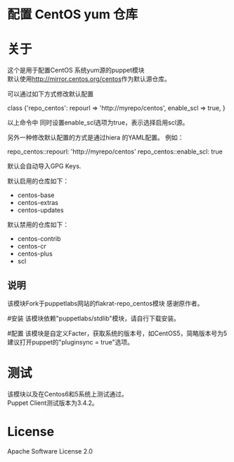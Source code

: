 # 配置 CentOS yum 仓库

# 关于
这个是用于配置CentOS 系统yum源的puppet模块   
默认使用<http://mirror.centos.org/centos>作为默认源仓库。  

可以通过如下方式修改默认配置


class {'repo_centos':
   repourl       => 'http://myrepo/centos',
   enable_scl    => true,
}


以上命令中
同时设置enable_scl选项为true，表示选择启用scl源。


另外一种修改默认配置的方式是通过hiera 的YAML配置。
例如：

repo_centos::repourl: 'http://myrepo/centos'
repo_centos::enable_scl: true

默认会自动导入GPG Keys.

默认启用的仓库如下：

  * centos-base
  * centos-extras
  * centos-updates

默认禁用的仓库如下：

  * centos-contrib
  * centos-cr
  * centos-plus
  * scl

## 说明

该模块Fork于puppetlabs网站的flakrat-repo_centos模块
感谢原作者。


#安装
该模块依赖"puppetlabs/stdlib"模块，请自行下载安装。

#配置
该模块是自定义Facter，获取系统的版本号，如CentOS5，简略版本号为5
建议打开puppet的"pluginsync = true"选项。


# 测试

该模块以及在Centos6和5系统上测试通过。  
Puppet Client测试版本为3.4.2。  

# License
Apache Software License 2.0
